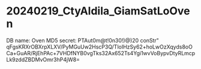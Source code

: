 # 20240219_CtyAldila_GiamSatLoOven

DB name: Oven
MD5 secret: PTAut0m@t!0n30!)@)20
conStr" qFgsKRXrOBXrpXLXV/PyMGuUw2HscP3Q/TloIHzSy62+hoLwOzXqyds8oOCa+GuAR/RjEhPAc+7VHDfNYB0vgTks32Ax652Ts4Ygi1wvVoBypvDtyRLmcpLk9zddZBDMvOmr3hP4jW8=